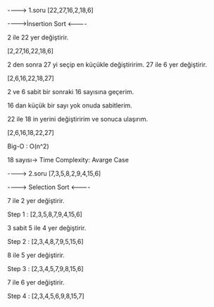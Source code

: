 ----> 1.soru [22,27,16,2,18,6]

---->İnsertion Sort <----

2 ile 22 yer değiştirir.

[2,27,16,22,18,6]

2 den sonra 27 yi seçip en küçükle değiştiririm.
27 ile 6 yer değiştirir.

[2,6,16,22,18,27]

2 ve 6 sabit bir sonraki 16 sayısına geçerim.

16 dan küçük bir sayı yok onuda sabitlerim.

22 ile 18 in yerini değiştiririm ve sonuca ulaşırım.

[2,6,16,18,22,27]

Big-O : O(n^2)

18 sayısı-> Time Complexity: Avarge Case

<!--insertion-sort-end-->

----> 2.soru [7,3,5,8,2,9,4,15,6]

----> Selection Sort <----

7 ile 2 yer değiştirir.

Step 1 : [2,3,5,8,7,9,4,15,6]

3 sabit 5 ile 4 yer değiştirir.

Step 2 : [2,3,4,8,7,9,5,15,6]

8 ile 5 yer değiştirir.

Step 3 : [2,3,4,5,7,9,8,15,6]

7 ile 6 yer değiştirir.

Step 4 : [2,3,4,5,6,9,8,15,7]
